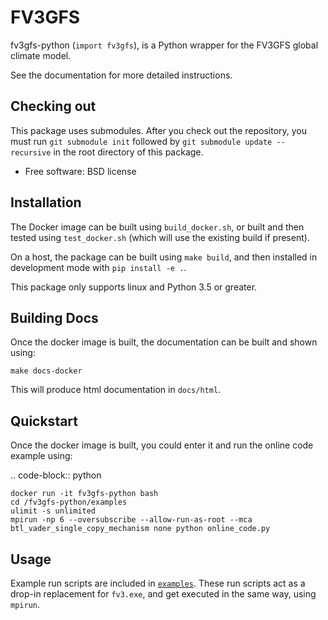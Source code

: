 
FV3GFS
======

fv3gfs-python (`import fv3gfs`), is a Python wrapper for the FV3GFS
global climate model.

See the documentation for more detailed instructions.

Checking out
------------

This package uses submodules. After you check out the repository, you must run
`git submodule init` followed by `git submodule update --recursive`
in the root directory of this package.

* Free software: BSD license

Installation
------------

The Docker image can be built using `build_docker.sh`, or built and then
tested using `test_docker.sh` (which will use the existing build if present).

On a host, the package can be built using `make build`, and then installed
in development mode with `pip install -e .`.

This package only supports linux and Python 3.5 or greater.

Building Docs
-------------

Once the docker image is built, the documentation can be built and shown using:

    make docs-docker

This will produce html documentation in `docs/html`.

Quickstart
----------

Once the docker image is built, you could enter it and run the online code example using:

.. code-block:: python

    docker run -it fv3gfs-python bash
    cd /fv3gfs-python/examples
    ulimit -s unlimited
    mpirun -np 6 --oversubscribe --allow-run-as-root --mca btl_vader_single_copy_mechanism none python online_code.py

Usage
-----

Example run scripts are included in [`examples`](https://github.com/VulcanClimateModeling/fv3gfs/tree/master/sorc/fv3gfs.fd/cython_wrapper/examples).
These run scripts act as a drop-in replacement for `fv3.exe`, and get executed
in the same way, using `mpirun`.
